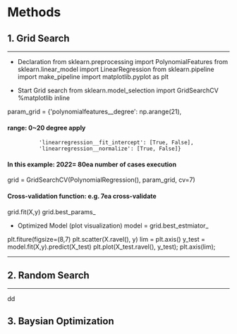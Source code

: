 # Methods

## 1. Grid Search
---------------------------------------------------------------
- Declaration
from sklearn.preprocessing import PolynomialFeatures
from sklearn.linear_model import LinearRegression
from sklearn.pipeline import make_pipeline
import matplotlib.pyplot as plt

* Start Grid search
from sklearn.model_selection import GridSearchCV
%matplotlib inline

param_grid = {'polynomialfeatures__degree': np.arange(21),
#### range: 0~20 degree apply
              'linearregression__fit_intercept': [True, False],
              'linearregression__normalize': [True, False]}
#### In this example: 20*2*2= 80ea number of cases  execution

grid = GridSearchCV(PolynomialRegression(), param_grid, cv=7)
#### Cross-validation function: e.g. 7ea cross-validate

grid.fit(X,y)
grid.best_params_

* Optimized Model (plot visualization)
model = grid.best_estmiator_

plt.fiture(figsize=(8,7)
plt.scatter(X.ravel(), y)
lim = plt.axis()
y_test = model.fit(X,y).predict(X_test)
plt.plot(X_test.ravel(), y_test);
plt.axis(lim);

-----------------------------------------------------------------

## 2. Random Search
-----------------------------------------------------------------
dd





## 3. Baysian Optimization

